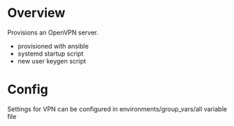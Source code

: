 # Overview

Provisions an OpenVPN server.

* provisioned with ansible
* systemd startup script
* new user keygen script

# Config

Settings for VPN can be configured in environments/group_vars/all variable file
